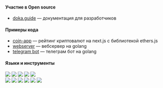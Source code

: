 #### Участие в Open source
* [doka.guide](https://doka.guide/people/kalpovskii/) — документация для разработчиков
#### Примеры кода
* [coin-app](https://github.com/kalpovskii/next-js-pet) — рейтинг криптовалют на next.js с библиотекой ethers.js
* [webserver](https://github.com/kalpovskii/go-test) — вебсервер на golang
* [telegram bot](https://github.com/kalpovskii/tg-bot) — телеграм бот на golang
#### Языки и инструменты
![](https://img.shields.io/badge/-typescript-black?style=flat-square&logo=typescript)
![](https://img.shields.io/badge/-next.js-black?style=flat-square&logo=next.js)
![](https://img.shields.io/badge/-react-black?style=flat-square&logo=react)
![](https://img.shields.io/badge/-storybook-black?style=flat-square&logo=storybook)
![](https://img.shields.io/badge/-eslint-black?style=flat-square&logo=eslint)<br>
![](https://img.shields.io/badge/-figma-black?style=flat-square&logo=figma)
![](https://img.shields.io/badge/-swr-black?style=flat-square&logo=swr)
![](https://img.shields.io/badge/-git-black?style=flat-square&logo=git)
![](https://img.shields.io/badge/-postman-black?style=flat-square&logo=postman)
![](https://img.shields.io/badge/-docker-black?style=flat-square&logo=docker)
![](https://img.shields.io/badge/-ubuntu-black?style=flat-square&logo=ubuntu)

